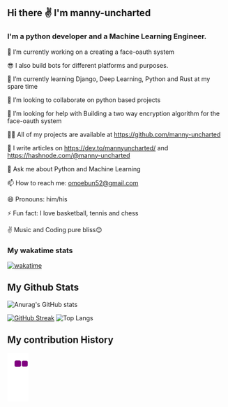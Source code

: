 
## **Hi there ✌ I'm manny-uncharted**

### I'm a python developer and a Machine Learning Engineer.

🔭 I’m currently working on a creating a face-oauth system

😎 I also build bots for different platforms and purposes.

🌱 I’m currently learning Django, Deep Learning, Python and Rust at my spare time

👯 I’m looking to collaborate on python based projects

🤝 I’m looking for help with Building a two way encryption algorithm for the face-oauth system

👨‍💻 All of my projects are available at https://github.com/manny-uncharted

📝 I write articles on https://dev.to/mannyuncharted/ and https://hashnode.com/@manny-uncharted

💬 Ask me about Python and Machine Learning

📫 How to reach me:  omoebun52@gmail.com

😄 Pronouns: him/his

⚡ Fun fact: I love basketball, tennis and chess

✌ Music and Coding pure bliss😊


### My wakatime stats
[![wakatime](https://wakatime.com/badge/user/80545e3d-81e7-46bd-b7a1-95e96f24de5b.svg)](https://wakatime.com/@80545e3d-81e7-46bd-b7a1-95e96f24de5b)


## My Github Stats
![Anurag's GitHub stats](https://github-readme-stats.vercel.app/api?username=manny-uncharted&count_private=true&show_icons=true)
<!-- ![Anurag's GitHub stats](https://github-readme-stats.vercel.app/api?username=manny-uncharted&count_private=true&hide=contribs,prs&show_icons=true) -->
<!-- ![willianrod's wakatime stats](https://github-readme-stats.vercel.app/api/wakatime?username=manny_uncharted) -->
[![GitHub Streak](https://github-readme-streak-stats.herokuapp.com/?user=manny-uncharted&theme=dark)](https://git.io/streak-stats)
![Top Langs](https://github-readme-stats.vercel.app/api/top-langs/?username=manny-uncharted&langs_count=4)



## My contribution History
![snake gif](https://github.com/manny-uncharted/snake-gen/blob/output/github-contribution-grid-snake.gif)

